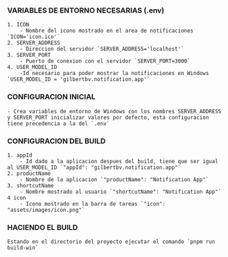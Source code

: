 ### VARIABLES DE ENTORNO NECESARIAS (.env)
	1. ICON
		- Nombre del icono mostrado en el area de notificaciones  `ICON='icon.ico'`
	2. SERVER_ADDRESS
		- Direccion del servidor `SERVER_ADDRESS='localhost'`
	3. SERVER_PORT
		- Puerto de conexion con el servidor `SERVER_PORT=3000`
	4. USER_MODEL_ID
		-Id necesario para poder mostrar la notificaciones en Windows `USER_MODEL_ID = 'gilbertbv.notification.app'`

### CONFIGURACION INICIAL
	- Crea variables de entorno de Windows con los nombres SERVER_ADDRESS y SERVER_PORT inicializar valores por defecto, esta configuracion tiene precedencia a la del `.env`

### CONFIGURACION DEL BUILD
	1. appId
		- Id dado a la aplicacion despues del build, tiene que ser igual al USER_MODEL_ID `"appId": "gilbertbv.notification.app"`
	2. productName
		- Nombre de la aplicacion `"productName": "Notification App"`
	3. shortcutName
		- Nombre mostrado al usuario `"shortcutName": "Notification App"`
	4 icon
		- Icono mostrado en la barra de tareas `"icon": "assets/images/icon.png"`

### HACIENDO EL BUILD
	Estando en el directorio del proyecto ejecutar el comando `pnpm run build-win`

